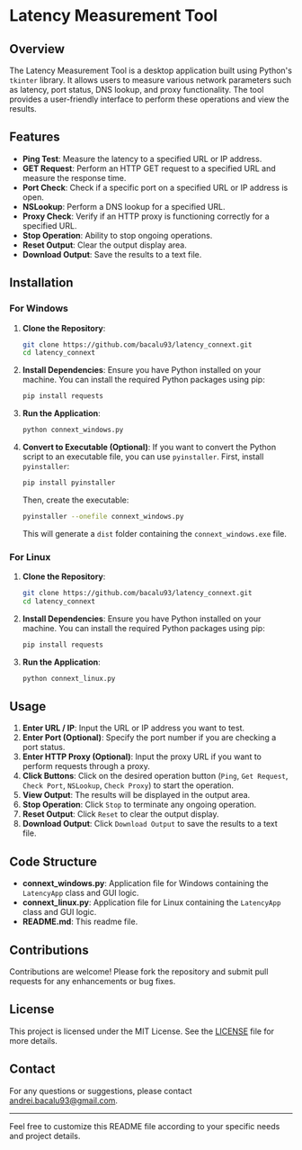 
# Latency Measurement Tool

## Overview

The Latency Measurement Tool is a desktop application built using Python's `tkinter` library. It allows users to measure various network parameters such as latency, port status, DNS lookup, and proxy functionality. The tool provides a user-friendly interface to perform these operations and view the results.

## Features

- **Ping Test**: Measure the latency to a specified URL or IP address.
- **GET Request**: Perform an HTTP GET request to a specified URL and measure the response time.
- **Port Check**: Check if a specific port on a specified URL or IP address is open.
- **NSLookup**: Perform a DNS lookup for a specified URL.
- **Proxy Check**: Verify if an HTTP proxy is functioning correctly for a specified URL.
- **Stop Operation**: Ability to stop ongoing operations.
- **Reset Output**: Clear the output display area.
- **Download Output**: Save the results to a text file.

## Installation

### For Windows

1. **Clone the Repository**:
   ```bash
   git clone https://github.com/bacalu93/latency_connext.git
   cd latency_connext
   ```

2. **Install Dependencies**:
   Ensure you have Python installed on your machine. You can install the required Python packages using pip:
   ```bash
   pip install requests
   ```

3. **Run the Application**:
   ```bash
   python connext_windows.py
   ```

4. **Convert to Executable (Optional)**:
   If you want to convert the Python script to an executable file, you can use `pyinstaller`. First, install `pyinstaller`:
   ```bash
   pip install pyinstaller
   ```

   Then, create the executable:
   ```bash
   pyinstaller --onefile connext_windows.py
   ```
   This will generate a `dist` folder containing the `connext_windows.exe` file.

### For Linux

1. **Clone the Repository**:
   ```bash
   git clone https://github.com/bacalu93/latency_connext.git
   cd latency_connext
   ```

2. **Install Dependencies**:
   Ensure you have Python installed on your machine. You can install the required Python packages using pip:
   ```bash
   pip install requests
   ```

3. **Run the Application**:
   ```bash
   python connext_linux.py
   ```

## Usage

1. **Enter URL / IP**: Input the URL or IP address you want to test.
2. **Enter Port (Optional)**: Specify the port number if you are checking a port status.
3. **Enter HTTP Proxy (Optional)**: Input the proxy URL if you want to perform requests through a proxy.
4. **Click Buttons**: Click on the desired operation button (`Ping`, `Get Request`, `Check Port`, `NSLookup`, `Check Proxy`) to start the operation.
5. **View Output**: The results will be displayed in the output area.
6. **Stop Operation**: Click `Stop` to terminate any ongoing operation.
7. **Reset Output**: Click `Reset` to clear the output display.
8. **Download Output**: Click `Download Output` to save the results to a text file.

## Code Structure

- **connext_windows.py**: Application file for Windows containing the `LatencyApp` class and GUI logic.
- **connext_linux.py**: Application file for Linux containing the `LatencyApp` class and GUI logic.
- **README.md**: This readme file.

## Contributions

Contributions are welcome! Please fork the repository and submit pull requests for any enhancements or bug fixes.

## License

This project is licensed under the MIT License. See the [LICENSE](LICENSE) file for more details.

## Contact

For any questions or suggestions, please contact [andrei.bacalu93@gmail.com](mailto:andrei.bacalu93@gmail.com).

---

Feel free to customize this README file according to your specific needs and project details.
